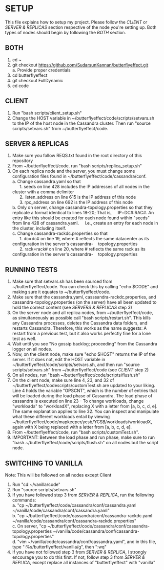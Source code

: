 # SETUP
This file explains how to setup my project. Please follow the *CLIENT* or *SERVER & REPLICAS* section respective of the node you're setting up. Both types of nodes should begin by following the *BOTH* section.

## BOTH
1. cd ~
2. git checkout https://github.com/SudarsunKannan/butterflyeffect.git  
    a. Provide proper credentials
3. cd butterflyeffect
4. git checkout FullDynamic
5. cd code

## CLIENT
1. Run "bash scripts/client\_setup.sh"
2. Change the HOST variable in ~/butterflyeffect/code/scripts/setvars.sh to the IP of the host node in the Cassandra cluster. Then run "source scripts/setvars.sh" from ~/butterflyeffect/code.

## SERVER & REPLICAS
1. Make sure you follow REQS.txt found in the root directory of this repository
2. From ~/butterflyeffect/code, run "bash scripts/replica\_setup.sh"
3. On each replica node and the server, you must change some configuration files found in ~/butterflyeffect/code/cassandra/conf.  
    a. Change cassandra.yaml so that  
        &nbsp;&nbsp;&nbsp;&nbsp;&nbsp;&nbsp;1. seeds on line 428 includes the IP addresses of all nodes in the cluster with a comma delimiter  
        &nbsp;&nbsp;&nbsp;&nbsp;&nbsp;&nbsp;2. listen_address on line 615 is the IP address of this node  
        &nbsp;&nbsp;&nbsp;&nbsp;&nbsp;&nbsp;3. rpc_address on line 692 is the IP address of this node  
    b. Only on server, change cassandra-topology.properties so that they replicate a format identical to lines 18-20; That is, &nbsp;&nbsp;&nbsp;&nbsp;IP=DC#:RAC#. An entry like this should be created for each node found within "seeds" from line 428 of cassandra.yaml. &nbsp;&nbsp;&nbsp;&nbsp;I.e., create an entry for each node in the cluster, including itself.  
    c. Change cassandra-rackdc.properties so that  
        &nbsp;&nbsp;&nbsp;&nbsp;&nbsp;&nbsp;1. dc=dc# on line 19, where # reflects the same datacenter as its configuration in the server's cassandra-&nbsp;&nbsp;&nbsp;&nbsp;topology.properties  
        &nbsp;&nbsp;&nbsp;&nbsp;&nbsp;&nbsp;2. rack=rack# on line 20, where # reflects the same rack as its configuration in the server's cassandra-&nbsp;&nbsp;&nbsp;&nbsp;topology.properties

## RUNNING TESTS
1. Make sure that setvars.sh has been sourced from ~/butterflyeffect/code. You can check this by calling "echo $CODE" and making sure it equates to ~/butterflyeffect/code.
2. Make sure that the cassandra.yaml, casssandra-rackdc.properties, and cassandra-topology.properties (on the server) have all been updated to hold the correct content (see *SERVERS & REPLICAS* step 3)
3. On the server node and all replica nodes, from ~/butterflyeffect/code, as simultaneously as possible call "bash scripts/restart.sh". This kills any Cassandra processes, deletes the Cassandra data folders, and restarts Cassandra. Therefore, this works as the name suggests: A restart from a previous test, but it also works perfectly fine for a lone test as well.
4. Wait until you see "No gossip backlog; proceeding" from the Cassandra logger on all nodes.
5. Now, on the client node, make sure "echo $HOST" returns the IP of the server. If it does not, edit the HOST variable in ~/butterflyeffect/code/scripts/setvars.sh, and then run "source scripts/setvars.sh" from ~/butterflyeffect/code (see *CLIENT* step 2) 
6. On all nodes, run "bash ~/butterflyeffect/code/scripts/flush.sh"
7. On the client node, make sure line 4, 23, and 32 of ~/butterflyeffect/codescripts/customTest.sh are updated to your liking. Line 4 holds the variable "OPSCNT", which is the number of entries that will be loaded during the load phase of Cassandra. The load phase of cassandra is executed on line 23 - To change workloads, change "workloada" to "workloadX", replacing X with a letter from [a, b, c, d, e]. The same explanation applies to line 32. You can inspect and manipulate what these different workloads entail by viewing ~/butterflyeffect/code/mapkeeper/ycsb/YCSB/workloads/workloadX, again with X being replaced with a letter from [a, b, c, d, e].
8. From ~/butterflyeffect/code, run "bash scripts/customTest.sh".
9. IMPORTANT: Between the load phase and run phase, make sure to run "bash ~/butterflyeffect/code/scripts/flush.sh" on all nodes but the script node.

## SWITCHING TO VANILLA
Note: This will be followed on all nodes except Client
1. Run "cd ~/vanilla/code"
2. Run "source scripts/setvars.sh"
3. If you have followed step 3 from *SERVER & REPLICA*, run the following commands:  
    a. "cp ~/butterflyeffect/code/cassandra/conf/cassandra.yaml ~/vanilla/code/cassandra/conf/cassandra.yaml"  
    b. "cp ~/butterflyeffect/code/cassandra/conf/cassandra-rackdc.yaml ~/vanilla/code/cassandra/conf/cassandra-rackdc.properties"  
    c. On server, "cp ~/butterflyeffect/code/cassandra/conf/cassandra-topology.properties ~/vanilla/code/cassandra/conf/cassandra-topology.properties"  
    d. "vim ~/vanilla/code/cassandra/conf/cassandra.yaml", and in this file, type ":%s/butterflyeffect/vanilla/g", then ":wq" 
4. If you have not followed step 3 from *SERVER & REPLICA*, I strongly encourage you to do this first. If not, follow step 3 from *SERVER & REPLICA*, except replace all instances of "butterflyeffect" with "vanilla"
